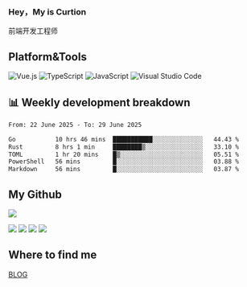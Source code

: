 ### Hey，My is Curtion
前端开发工程师
## Platform&Tools

![Vue.js](https://img.shields.io/badge/-Vue.js-4FC08D?style=flat-square&logo=Vue.js&logoColor=white)
![TypeScript](https://img.shields.io/badge/-TypeScript-007ACC?style=flat-square&logo=typescript&logoColor=white)
![JavaScript](https://img.shields.io/badge/-JavaScript-F7DF1E?style=flat-square&logo=javascript&logoColor=black)
![Visual Studio Code](https://img.shields.io/badge/-VSCode-007ACC?style=flat-square&logo=Visual-Studio-Code&logoColor=white)

## 📊 Weekly development breakdown

<!--START_SECTION:waka-->

```txt
From: 22 June 2025 - To: 29 June 2025

Go           10 hrs 46 mins  ███████████░░░░░░░░░░░░░░   44.43 %
Rust         8 hrs 1 min     ████████▒░░░░░░░░░░░░░░░░   33.10 %
TOML         1 hr 20 mins    █▒░░░░░░░░░░░░░░░░░░░░░░░   05.51 %
PowerShell   56 mins         █░░░░░░░░░░░░░░░░░░░░░░░░   03.88 %
Markdown     56 mins         █░░░░░░░░░░░░░░░░░░░░░░░░   03.87 %
```

<!--END_SECTION:waka-->

## My Github

![](http://github-profile-summary-cards.vercel.app/api/cards/profile-details?username=curtion&theme=nord_bright)

![](http://github-profile-summary-cards.vercel.app/api/cards/stats?username=curtion&theme=nord_bright)
![](http://github-profile-summary-cards.vercel.app/api/cards/productive-time?username=curtion&theme=nord_bright&utcOffset=8)
![](http://github-profile-summary-cards.vercel.app/api/cards/repos-per-language?username=curtion&theme=nord_bright)
![](http://github-profile-summary-cards.vercel.app/api/cards/most-commit-language?username=curtion&theme=nord_bright)

## Where to find me

[BLOG](https://blog.3gxk.net)
